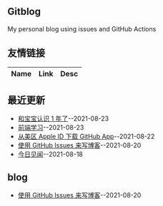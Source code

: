 ## Gitblog
My personal blog using issues and GitHub Actions
## 友情链接
| Name | Link | Desc | 
 | ---- | ---- | ---- |
## 最近更新
- [和宝宝认识 1 年了](https://github.com/phh95/gitblog/issues/7)--2021-08-23
- [前端学习](https://github.com/phh95/gitblog/issues/6)--2021-08-23
- [从美区 Apple ID 下载 GitHub App](https://github.com/phh95/gitblog/issues/5)--2021-08-22
- [使用 GitHub Issues 来写博客](https://github.com/phh95/gitblog/issues/4)--2021-08-20
- [今日见闻](https://github.com/phh95/gitblog/issues/3)--2021-08-18
## blog
- [使用 GitHub Issues 来写博客](https://github.com/phh95/gitblog/issues/4)--2021-08-20
